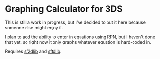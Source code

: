 # Graphing Calculator for 3DS

This is still a work in progress, but I've decided to put it here because someone else might enjoy it.

I plan to add the ability to enter in equations using RPN, but I haven't done that yet, so right now it only graphs whatever equation is hard-coded in.

Requires [sf2dlib](https://github.com/xerpi/sf2dlib) and [sftdlib](https://github.com/xerpi/sftdlib).
